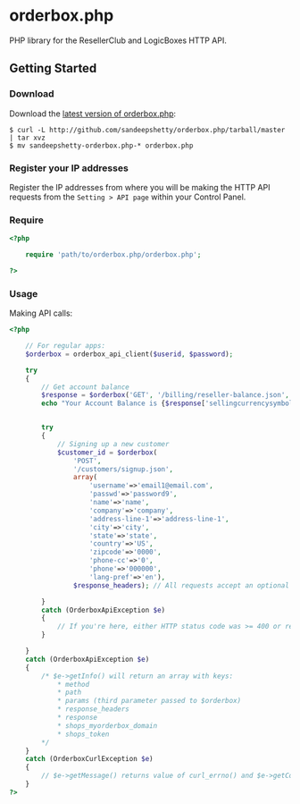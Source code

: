 # orderbox.php

PHP library for the ResellerClub and LogicBoxes HTTP API.


## Getting Started

### Download
Download the [latest version of orderbox.php](https://github.com/sandeepshetty/orderbox.php/archives/master):

```shell
$ curl -L http://github.com/sandeepshetty/orderbox.php/tarball/master | tar xvz
$ mv sandeepshetty-orderbox.php-* orderbox.php
```

### Register your IP addresses

Register the IP addresses from where you will be making the HTTP API requests from the `Setting > API page` within your Control Panel.


### Require

```php
<?php

	require 'path/to/orderbox.php/orderbox.php';

?>
```

### Usage

Making API calls:

```php
<?php

	// For regular apps:
	$orderbox = orderbox_api_client($userid, $password);

	try
	{
		// Get account balance
		$response = $orderbox('GET', '/billing/reseller-balance.json', array('reseller-id'=>'22222'));
		echo "Your Account Balance is {$response['sellingcurrencysymbol']} {$response['sellingcurrencybalance']}";


		try
		{
			// Signing up a new customer
			$customer_id = $orderbox(
				'POST',
				'/customers/signup.json',
				array(
					'username'=>'email1@email.com',
					'passwd'=>'password9',
					'name'=>'name',
					'company'=>'company',
					'address-line-1'=>'address-line-1',
					'city'=>'city',
					'state'=>'state',
					'country'=>'US',
					'zipcode'=>'0000',
					'phone-cc'=>'0',
					'phone'=>'000000',
					'lang-pref'=>'en'),
				$response_headers); // All requests accept an optional fourth parameter, that is populated with the response headers.

		}
		catch (OrderboxApiException $e)
		{
			// If you're here, either HTTP status code was >= 400 or response contained the key 'errors'
		}

	}
	catch (OrderboxApiException $e)
	{
		/* $e->getInfo() will return an array with keys:
			* method
			* path
			* params (third parameter passed to $orderbox)
			* response_headers
			* response
			* shops_myorderbox_domain
			* shops_token
		*/
	}
	catch (OrderboxCurlException $e)
	{
		// $e->getMessage() returns value of curl_errno() and $e->getCode() returns value of curl_ error()
	}
?>
```
